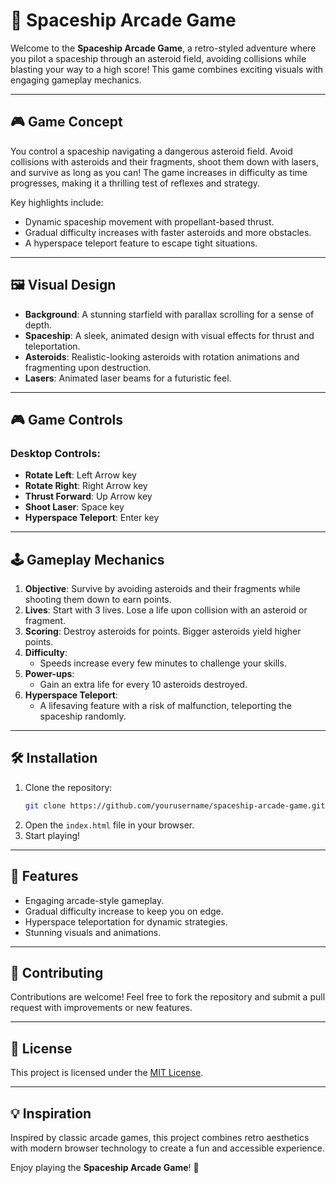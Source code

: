 # 🚀 Spaceship Arcade Game

Welcome to the **Spaceship Arcade Game**, a retro-styled adventure where you pilot a spaceship through an asteroid field, avoiding collisions while blasting your way to a high score! This game combines exciting visuals with engaging gameplay mechanics.

---

## 🎮 Game Concept

You control a spaceship navigating a dangerous asteroid field. Avoid collisions with asteroids and their fragments, shoot them down with lasers, and survive as long as you can! The game increases in difficulty as time progresses, making it a thrilling test of reflexes and strategy.

Key highlights include:
- Dynamic spaceship movement with propellant-based thrust.
- Gradual difficulty increases with faster asteroids and more obstacles.
- A hyperspace teleport feature to escape tight situations.

---

## 🖼️ Visual Design

- **Background**: A stunning starfield with parallax scrolling for a sense of depth.
- **Spaceship**: A sleek, animated design with visual effects for thrust and teleportation.
- **Asteroids**: Realistic-looking asteroids with rotation animations and fragmenting upon destruction.
- **Lasers**: Animated laser beams for a futuristic feel.


---

## 🎮 Game Controls

### Desktop Controls:
- **Rotate Left**: Left Arrow key
- **Rotate Right**: Right Arrow key
- **Thrust Forward**: Up Arrow key
- **Shoot Laser**: Space key
- **Hyperspace Teleport**: Enter key

---

## 🕹️ Gameplay Mechanics

1. **Objective**: Survive by avoiding asteroids and their fragments while shooting them down to earn points.
2. **Lives**: Start with 3 lives. Lose a life upon collision with an asteroid or fragment.
3. **Scoring**: Destroy asteroids for points. Bigger asteroids yield higher points.
4. **Difficulty**:
   - Speeds increase every few minutes to challenge your skills.
5. **Power-ups**:
   - Gain an extra life for every 10 asteroids destroyed.
6. **Hyperspace Teleport**:
   - A lifesaving feature with a risk of malfunction, teleporting the spaceship randomly.

---

## 🛠️ Installation

1. Clone the repository:
   ```bash
   git clone https://github.com/yourusername/spaceship-arcade-game.git
   ```
2. Open the `index.html` file in your browser.
3. Start playing!

---

## 🌟 Features

- Engaging arcade-style gameplay.
- Gradual difficulty increase to keep you on edge.
- Hyperspace teleportation for dynamic strategies.
- Stunning visuals and animations.

---

## 🤝 Contributing

Contributions are welcome! Feel free to fork the repository and submit a pull request with improvements or new features.

---

## 📝 License

This project is licensed under the [MIT License](LICENSE).

---

## 💡 Inspiration

Inspired by classic arcade games, this project combines retro aesthetics with modern browser technology to create a fun and accessible experience.

Enjoy playing the **Spaceship Arcade Game**! 🚀 
